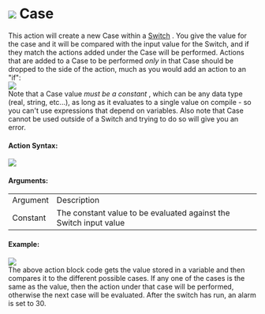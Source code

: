 #  ![](https://gms.magecorn.com/Manual/assets/Images/Scripting_Reference/Drag_And_Drop/Reference/Switch/i_Switches_Case.png) Case

This action will create a new Case within a [Switch](Switch) . You
give the value for the case and it will be compared with the input value
for the Switch, and if they match the actions added under the Case will
be performed. Actions that are added to a Case to be performed *only* in
that Case should be dropped to the side of the action, much as you would
add an action to an "if":  
![](https://gms.magecorn.com/Manual/assets/Images/Scripting_Reference/Drag_And_Drop/Reference/Switch/Case_Drop.png)  
Note that a Case value *must be a constant* , which can be any data type
(real, string, etc...), as long as it evaluates to a single value on
compile - so you can't use expressions that depend on variables. Also
note that Case cannot be used outside of a Switch and trying to do so
will give you an error.

#### Action Syntax:

  
![](https://gms.magecorn.com/Manual/assets/Images/Scripting_Reference/Drag_And_Drop/Reference/Switch/a_Switches_Case.png)  

#### Arguments:

|          |                                                                   |
|----------|-------------------------------------------------------------------|
| Argument | Description                                                       |
| Constant | The constant value to be evaluated against the Switch input value |

#### Example:

  
![](https://gms.magecorn.com/Manual/assets/Images/Scripting_Reference/Drag_And_Drop/Reference/Switch/e_switches.png)  
The above action block code gets the value stored in a variable and then
compares it to the different possible cases. If any one of the cases is
the same as the value, then the action under that case will be
performed, otherwise the next case will be evaluated. After the switch
has run, an alarm is set to 30.

